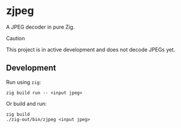 # zjpeg
A JPEG decoder in pure Zig.

> [!CAUTION]
> This project is in active development and does not decode JPEGs yet.

## Development
Run using `zig`:

    zig build run -- <input jpeg>

Or build and run:

    zig build
    ./zig-out/bin/zjpeg <input jpeg>
